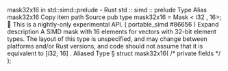 mask32x16 in std::simd::prelude - Rust
std
::
simd
::
prelude
Type Alias
mask32x16
Copy item path
Source
pub type mask32x16 =
Mask
<
i32
, 16>;
🔬
This is a nightly-only experimental API. (
portable_simd
#86656
)
Expand description
A SIMD mask with 16 elements for vectors with 32-bit element types.
The layout of this type is unspecified, and may change between platforms and/or Rust versions, and code should not assume that it is equivalent to
[i32; 16]
.
Aliased Type
§
struct mask32x16(
/* private fields */
);